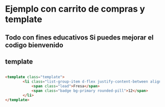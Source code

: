 # Ejemplo con carrito de compras y template
## Todo con fines educativos Si puedes mejorar el codigo bienvenido

## template
```html

<template class="template">
        <li class="list-group-item d-flex justify-content-between align-items-center">
            <span class="lead">Fresa</span>
            <span class="badge bg-primary rounded-pill">12</span>
        </li>
</template>
```
